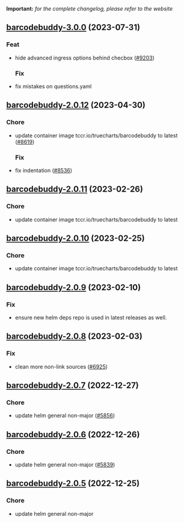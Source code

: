 **Important:**
*for the complete changelog, please refer to the website*









## [barcodebuddy-3.0.0](https://github.com/truecharts/charts/compare/barcodebuddy-2.0.12...barcodebuddy-3.0.0) (2023-07-31)

### Feat

- hide advanced ingress options behind checbox ([#9203](https://github.com/truecharts/charts/issues/9203))
  
  ### Fix

- fix mistakes on questions.yaml
  
  


## [barcodebuddy-2.0.12](https://github.com/truecharts/charts/compare/barcodebuddy-2.0.11...barcodebuddy-2.0.12) (2023-04-30)

### Chore

- update container image tccr.io/truecharts/barcodebuddy to latest ([#8619](https://github.com/truecharts/charts/issues/8619))
  
  ### Fix

- fix indentation ([#8536](https://github.com/truecharts/charts/issues/8536))
  
  


## [barcodebuddy-2.0.11](https://github.com/truecharts/charts/compare/barcodebuddy-2.0.10...barcodebuddy-2.0.11) (2023-02-26)

### Chore

- update container image tccr.io/truecharts/barcodebuddy to latest
  
  


## [barcodebuddy-2.0.10](https://github.com/truecharts/charts/compare/barcodebuddy-2.0.9...barcodebuddy-2.0.10) (2023-02-25)

### Chore

- update container image tccr.io/truecharts/barcodebuddy to latest
  
  


## [barcodebuddy-2.0.9](https://github.com/truecharts/charts/compare/barcodebuddy-2.0.8...barcodebuddy-2.0.9) (2023-02-10)

### Fix

- ensure new helm deps repo is used in latest releases as well.
  
  


## [barcodebuddy-2.0.8](https://github.com/truecharts/charts/compare/barcodebuddy-2.0.7...barcodebuddy-2.0.8) (2023-02-03)

### Fix

-  clean more non-link sources ([#6925](https://github.com/truecharts/charts/issues/6925))
  
  


## [barcodebuddy-2.0.7](https://github.com/truecharts/charts/compare/barcodebuddy-2.0.6...barcodebuddy-2.0.7) (2022-12-27)

### Chore

- update helm general non-major ([#5856](https://github.com/truecharts/charts/issues/5856))
  
  


## [barcodebuddy-2.0.6](https://github.com/truecharts/charts/compare/barcodebuddy-2.0.5...barcodebuddy-2.0.6) (2022-12-26)

### Chore

- update helm general non-major ([#5839](https://github.com/truecharts/charts/issues/5839))
  
  


## [barcodebuddy-2.0.5](https://github.com/truecharts/charts/compare/barcodebuddy-2.0.4...barcodebuddy-2.0.5) (2022-12-25)

### Chore

- update helm general non-major
  
  

